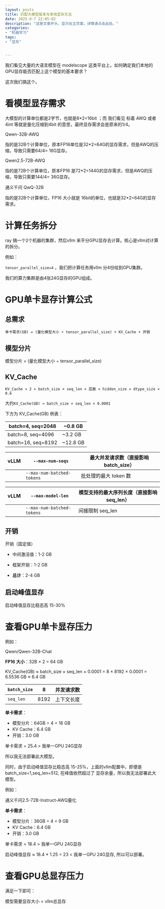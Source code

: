 ```yaml
---
layout: posts
title: 匹配大模型版本与本地显存方法
date: 2025-9-7 22:05:02
description: "这是文章开头，显示在主页面，详情请点击此处。"
categories: 
- "机器学习"
tags:
- "显存"


---
```




我们看见大量的大语言模型在 modelscope 这类平台上，如何确定我们本地的GPU显存能否匹配上这个模型的基本要求？

这次我们搞这个。 

# 看模型显存需求

大模型的计算单位都是2字节，也就是8*2=16bit ；而 我们看见 标着 AWQ 或者 4int 等就是量化压缩到4bit 的意思，最终显存需求会是原来的1/4。

Qwen-32B-AWQ 

指的是32B个计算单位，原本FP16单位是32*2=64G的显存需求，但是AWQ的压缩，导致只需要64/4= 16G显存。

Qwen2.5-72B-AWQ

指的是72B个计算单位，原本FP16 是72*2=144G的显存需求，但是AWQ的压缩，导致只需要144/4= 36G显存。

通义千问 QwQ-32B

指的是32B个计算单位，FP16 大小就是 16bit的单位，也就是32*2=64G的显存需求。



# 计算任务拆分

ray 搞一个2个机器的集群，然后vllm 来平分GPU显存去计算。核心是vllm对计算的拆分。 

例如：

`tensor_parallel_size=4` ，我们把计算任务用vllm 分4份给到GPU集群。 

我们的算力集群是由4张24G显存的GPU组成。 



# GPU单卡显存计算公式

## 总需求

`单卡需求(GB) = (量化模型大小 ÷ tensor_parallel_size) + KV_Cache + 开销`

## 模型分片

模型分片 = (量化模型大小 ÷ tensor_parallel_size)

## KV_Cache

`KV_Cache ≈ 2 × batch_size × seq_len × 层数 × hidden_size × dtype_size × 0.6`

大约`KV_Cache(GB) ≈ batch_size × seq_len × 0.0001`

下方为 KV_Cache(GB) 例表：

| batch=4, seq=2048  | ~0.8 GB  |
| ------------------ | -------- |
| batch=8, seq=4096  | ~3.2 GB  |
| batch=16, seq=8192 | ~12.8 GB |

| **vLLM** | `--max-num-seqs`           | 最大并发请求数（直接影响 batch_size） |
| -------- | -------------------------- | ------------------------------------- |
|          | `--max-num-batched-tokens` | 批处理的最大 token 数                 |

| **vLLM** | `--max-model-len`          | 模型支持的最大序列长度（直接影响  seq_len） |
| -------- | -------------------------- | ------------------------------------------- |
|          | `--max-num-batched-tokens` | 间接限制 seq_len                            |

## 开销

开销（固定值）

- 中间激活值：1-2 GB

- 框架开销：1-2 GB

- **总计**：2-4 GB

  

## 启动峰值显存

启动峰值显存比稳态高 15-30%



# 查看GPU单卡显存压力

例如：

Qwen/Qwen-32B-Chat

**FP16 大小**：32B × 2 = 64 GB

KV_Cache(GB) ≈ batch_size × seq_len × 0.0001 =  8 × 8192 × 0.0001 = 6.5536 GB ≈ 6.4 GB 

| `batch_size` | 8    | 并发请求数 |
| ------------ | ---- | ---------- |
| `seq_len`    | 8192 | 上下文长度 |

**单卡需求**：

- 模型分片：64GB ÷ 4 = 16 GB
- KV Cache：6.4 GB
- 开销：3.0 GB

单卡需求 =  25.4 > 我单一GPU 24G显存

所以我无法部署此大模型。 

同时，由于启动峰值显存比稳态高 15-25%，上面的vllm配置中，即便是batch_size=1,seq_len=512, 在峰值依然超过了 显存余量，所以我无法部署此大模型。 



例如：

通义千问2.5-72B-Instruct-AWQ量化

**单卡需求**：

- 模型分片：36GB ÷ 4 = 9 GB
- KV Cache：6.4 GB
- 开销：3.0 GB

单卡需求 =  18.4 > 我单一GPU 24G显存

启动峰值显存 ≈  18.4 * 1.25 = 23 < 我单一GPU 24G显存, 所以可以部署。



# 查看GPU总显存压力

满足一下即可：

模型需要显存大小 < vllm总显存 

 